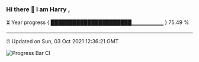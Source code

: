 ### Hi there 👋 I am Harry , 

⏳ Year progress { ██████████████████████▁▁▁▁▁▁▁▁ } 75.49 %

---

⏰ Updated on Sun, 03 Oct 2021 12:36:21 GMT

![Progress Bar CI](https://github.com/duykhang68/duykhang68/workflows/Progress%20Bar%20CI/badge.svg)
